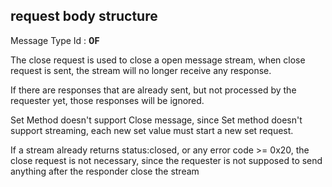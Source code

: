 ## request body structure

Message Type Id : **0F**

The close request is used to close a open message stream, when close request is sent, the stream will no longer receive any response. 

If there are responses that are already sent, but not processed by the requester yet, those responses will be ignored.

Set Method doesn't support Close message, since Set method doesn't support streaming, each new set value must start a new set request.

If a stream already returns status:closed, or any error code >= 0x20, the close request is not necessary, since the requester is not supposed to send anything after the responder close the stream
